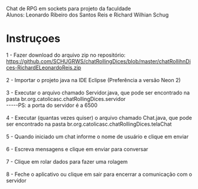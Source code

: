 Chat de RPG em sockets para projeto da faculdade</br>
Alunos: Leonardo Ribeiro dos Santos Reis e Richard Wilhian Schug

# Instruçoes

1 - Fazer download do arquivo zip no repositório: https://github.com/SCHUGRWS/chatRollingDices/blob/master/chatRollihnDices-RichardELeonardoReis.zip </br>  </br> 
2 - Importar o projeto java na IDE Eclipse (Preferência a versão Neon 2) </br>  </br> 
3 - Executar o arquivo chamado Servidor.java, que pode ser encontrado na pasta br.org.catolicasc.chatRollingDices.servidor </br>
-----PS: a porta do servidor é a 6500 </br>  </br> 
4 - Executar (quantas vezes quiser) o arquivo chamado Chat.java, que pode ser encontrado na pasta br.org.catolicasc.chatRollingDices.telaChat </br>  </br> 
5 - Quando iniciado um chat informe o nome de usuário e clique em enviar </br>  </br> 
6 - Escreva mensagens e clique em enviar para conversar </br>  </br> 
7 - Clique em rolar dados para fazer uma rolagem </br>  </br> 
8 - Feche o aplicativo ou clique em sair para encerrar a comunicação com o servidor </br>  </br>
